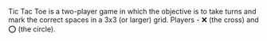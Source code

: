 Tic Tac Toe is a two-player game in which the objective is to take turns and mark the correct spaces in a 3x3 (or larger) grid.
Players - ❌ (the cross) and ⭕️ (the circle).
